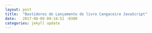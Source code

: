 ```yaml
---
layout: post
title:  "Bastidores do Lançamento do livro Cangaceiro JavaScript"
date:   2017-08-09 09:18:51 -0300
categories: jekyll update
---
```




